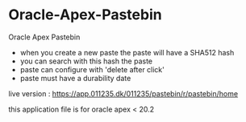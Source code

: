 # Oracle-Apex-Pastebin
Oracle Apex Pastebin

- when you create a new paste the paste will have a SHA512 hash
- you can search with this hash the paste
- paste can configure with 'delete after click'
- paste must have a durability date

live version : https://app.011235.dk/011235/pastebin/r/pastebin/home

this application file is for oracle apex < 20.2
